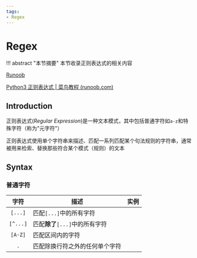 ```yaml
---
tags:
- Regex
---
```


# Regex

!!! abstract "本节摘要"
    本节收录正则表达式的相关内容

[Runoob](https://www.runoob.com/regexp/regexp-tutorial.html)

[Python3 正则表达式 | 菜鸟教程 (runoob.com)](https://www.runoob.com/python3/python3-reg-expressions.html)

## Introduction

正则表达式(*Regular Expression*)是一种文本模式，其中包括普通字符如`a-z`和特殊字符（称为"元字符"）

正则表达式使用单个字符串来描述、匹配一系列匹配某个句法规则的字符串，通常被用来检索、替换那些符合某个模式（规则）的文本

## Syntax

### 普通字符

|    字符    | 描述                    | 实例  |
| :------: | --------------------- | --- |
| `[...]`  | 匹配`[...]`中的所有字符       |     |
| `[^...]` | 匹配**除了**`[...]`中的所有字符 |     |
| `[A-Z]`  | 匹配区间内的字符              |     |
|   `.`    | 匹配除换行符之外的任何单个字符       |     |
